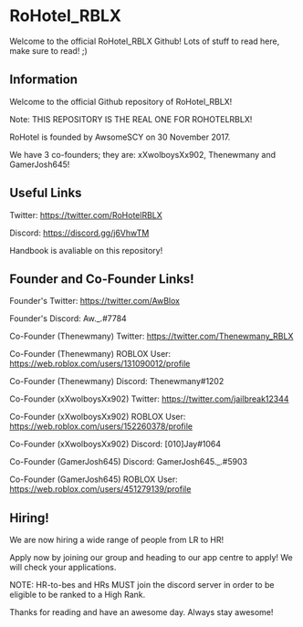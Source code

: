 # RoHotel_RBLX

Welcome to the official RoHotel_RBLX Github! Lots of stuff to read here, make sure to read! ;)

## Information

Welcome to the official Github repository of RoHotel_RBLX!

Note: THIS REPOSITORY IS THE REAL ONE FOR ROHOTELRBLX!

RoHotel is founded by AwsomeSCY on 30 November 2017.

We have 3 co-founders; they are: xXwolboysXx902, Thenewmany and GamerJosh645!

## Useful Links

Twitter: https://twitter.com/RoHotelRBLX

Discord: https://discord.gg/j6VhwTM


Handbook is avaliable on this repository!

## Founder and Co-Founder Links!

Founder's Twitter: https://twitter.com/AwBlox

Founder's Discord: Aw._.#7784

Co-Founder (Thenewmany) Twitter: https://twitter.com/Thenewmany_RBLX

Co-Founder (Thenewmany) ROBLOX User: https://web.roblox.com/users/131090012/profile

Co-Founder (Thenewmany) Discord: Thenewmany#1202

Co-Founder (xXwolboysXx902) Twitter: https://twitter.com/jailbreak12344

Co-Founder (xXwolboysXx902) ROBLOX User: https://web.roblox.com/users/152260378/profile

Co-Founder (xXwolboysXx902) Discord: [010]Jay#1064

Co-Founder (GamerJosh645) Discord: GamerJosh645._.#5903

Co-Founder (GamerJosh645) ROBLOX User: https://web.roblox.com/users/451279139/profile

## Hiring!

We are now hiring a wide range of people from LR to HR!

Apply now by joining our group and heading to our app centre to apply! We will check your applications.

NOTE: HR-to-bes and HRs MUST join the discord server in order to be eligible to be ranked to a High Rank.

Thanks for reading and have an awesome day. Always stay awesome!
